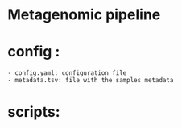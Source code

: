 # Metagenomic pipeline 

# config :
	- config.yaml: configuration file
	- metadata.tsv: file with the samples metadata
# scripts:
	
